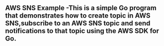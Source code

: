 AWS SNS Example
-This is a simple Go program that demonstrates how to create topic in AWS SNS,subscribe to an AWS SNS topic and send notifications to that topic using the AWS SDK for Go.
-
